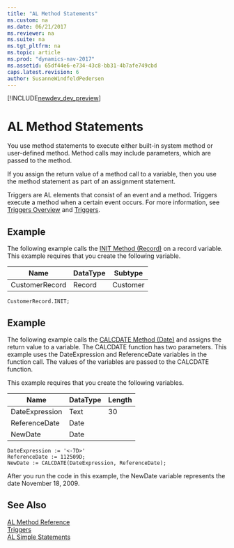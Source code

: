 ```yaml
---
title: "AL Method Statements"
ms.custom: na
ms.date: 06/21/2017
ms.reviewer: na
ms.suite: na
ms.tgt_pltfrm: na
ms.topic: article
ms.prod: "dynamics-nav-2017"
ms.assetid: 65df44e6-e734-43c8-bb31-4b7afe749cbd
caps.latest.revision: 6
author: SusanneWindfeldPedersen
---
```


[!INCLUDE[newdev_dev_preview](includes/newdev_dev_preview.md)]

# AL Method Statements
You use method statements to execute either built-in system method or user-defined method. Method calls may include parameters, which are passed to the method.  

 If you assign the return value of a method call to a variable, then you use the method statement as part of an assignment statement.  

 Triggers are AL elements that consist of an event and a method. Triggers execute a method when a certain event occurs. For more information, see [Triggers Overview](devenv-triggers-overview.md) and [Triggers](Triggers.md).  

## Example  
 The following example calls the [INIT Method (Record)](methods/devenv-init-method-record.md) on a record variable. This example requires that you create the following variable.  

|Name|DataType|Subtype|  
|----|--------|-------|  
|CustomerRecord|Record|Customer|  

```  
CustomerRecord.INIT;  
```  

## Example  
 The following example calls the [CALCDATE Method (Date)](methods/devenv-calcdate-method-date.md) and assigns the return value to a variable. The CALCDATE function has two parameters. This example uses the DateExpression and ReferenceDate variables in the function call. The values of the variables are passed to the CALCDATE function.  

 This example requires that you create the following variables.  

|Name|DataType|Length|  
|----------|--------------|------------|  
|DateExpression|Text|30|  
|ReferenceDate|Date||  
|NewDate|Date||  

```  
DateExpression := '<-7D>'  
ReferenceDate := 112509D;  
NewDate := CALCDATE(DateExpression, ReferenceDate);  
```  

 After you run the code in this example, the NewDate variable represents the date November 18, 2009.  

## See Also  
 [AL Method Reference](methods/devenv-al-method-reference.md)   
 [Triggers](triggers/devenv-triggers.md)   
 [AL Simple Statements](devenv-al-simple-statements.md)
